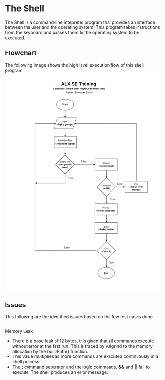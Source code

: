 # The Shell
The Shell is a command-line intepreter program that provides an interface between the user and the operating system. This program takes instructions from the keyboard and passes them to the operating system to be executed.

## Flowchart
The following image shows the high level execution flow of this shell program
<br /> <img src="chart/0_simple_shell.png" alt="shell flowchart"><br />

## Issues
This following are the identified issues based on the few test cases done

<br />Memory Leak<br />
- There is a base leak of 12 bytes, this given that all commands execute without error at the first run. This is traced by valgrind to the memory allocation by the buildPath() function.
- This value multiplies as more commands are executed continuously in a shell process.
- The **;** command separator and the logic commands, **&&** and **||** fail to execute. The shell produces an error message.
